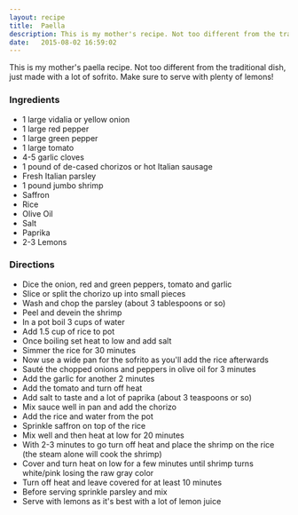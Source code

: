 ```yaml
---
layout: recipe
title:  Paella
description: This is my mother's recipe. Not too different from the traditional dish, just made with a lot of sofrito.
date:   2015-08-02 16:59:02
---
```


This is my mother's paella recipe. Not too different from the traditional dish, just made with a lot of sofrito. Make sure to serve with plenty of lemons!

### Ingredients

- 1 large vidalia or yellow onion
- 1 large red pepper
- 1 large green pepper
- 1 large tomato
- 4-5 garlic cloves
- 1 pound of de-cased chorizos or hot Italian sausage
- Fresh Italian parsley
- 1 pound jumbo shrimp
- Saffron
- Rice
- Olive Oil
- Salt
- Paprika
- 2-3 Lemons

### Directions

- Dice the onion, red and green peppers, tomato and garlic
- Slice or split the chorizo up into small pieces
- Wash and chop the parsley (about 3 tablespoons or so)
- Peel and devein the shrimp
- In a pot boil 3 cups of water
- Add 1.5 cup of rice to pot
- Once boiling set heat to low and add salt
- Simmer the rice for 30 minutes
- Now use a wide pan for the sofrito as you'll add the rice afterwards
- Saut&eacute; the chopped onions and peppers in olive oil for 3 minutes
- Add the garlic for another 2 minutes
- Add the tomato and turn off heat
- Add salt to taste and a lot of paprika (about 3 teaspoons or so)
- Mix sauce well in pan and add the chorizo
- Add the rice and water from the pot
- Sprinkle saffron on top of the rice
- Mix well and then heat at low for 20 minutes
- With 2-3 minutes to go turn off heat and place the shrimp on the rice (the steam alone will cook the shrimp)
- Cover and turn heat on low for a few minutes until shrimp turns white/pink losing the raw gray color
- Turn off heat and leave covered for at least 10 minutes
- Before serving sprinkle parsley and mix
- Serve with lemons as it's best with a lot of lemon juice
